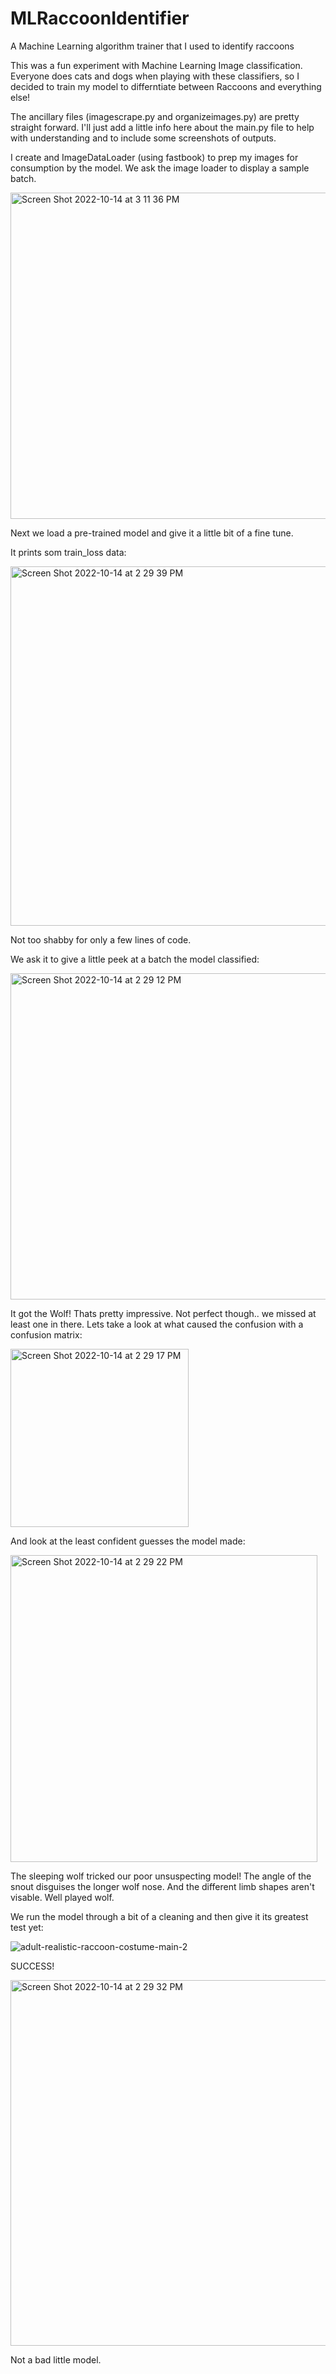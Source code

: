 # MLRaccoonIdentifier
A Machine Learning algorithm trainer that I used to identify raccoons

This was a fun experiment with Machine Learning Image classification.  Everyone does cats and dogs when playing with these classifiers, so I decided to train my model to differntiate between Raccoons and everything else!

The ancillary files (imagescrape.py and organizeimages.py) are pretty straight forward. I'll just add a little info here about the main.py file to help with understanding and to include some screenshots of outputs.

I create and ImageDataLoader (using fastbook) to prep my images for consumption by the model. We ask the image loader to display a sample batch.

<img width="522" alt="Screen Shot 2022-10-14 at 3 11 36 PM" src="https://user-images.githubusercontent.com/45401483/195923886-e928d798-207e-4ccf-aa54-ea661b860d33.png">

Next we load a pre-trained model and give it a little bit of a fine tune.

It prints som train_loss data:

<img width="575" alt="Screen Shot 2022-10-14 at 2 29 39 PM" src="https://user-images.githubusercontent.com/45401483/195924262-9b96f6be-6f53-4aaf-b919-a2bf884dc510.png">

Not too shabby for only a few lines of code.

We ask it to give a little peek at a batch the model classified:

<img width="522" alt="Screen Shot 2022-10-14 at 2 29 12 PM" src="https://user-images.githubusercontent.com/45401483/195924616-8a21358d-6d50-4a9e-84af-d520caa3252b.png">

It got the Wolf! Thats pretty impressive. Not perfect though.. we missed at least one in there. Lets take a look at what caused the confusion with a confusion matrix:

<img width="285" alt="Screen Shot 2022-10-14 at 2 29 17 PM" src="https://user-images.githubusercontent.com/45401483/195925475-38c394c5-8cdc-412a-8056-71385fab04dd.png">

And look at the least confident guesses the model made:

<img width="491" alt="Screen Shot 2022-10-14 at 2 29 22 PM" src="https://user-images.githubusercontent.com/45401483/195925759-f776d711-4237-4a03-b1a5-46e9453e45d3.png">

The sleeping wolf tricked our poor unsuspecting model! The angle of the snout disguises the longer wolf nose. And the different limb shapes aren't visable. Well played wolf.

We run the model through a bit of a cleaning and then give it its greatest test yet:

![adult-realistic-raccoon-costume-main-2](https://user-images.githubusercontent.com/45401483/195926257-9b9e0710-e683-470a-9e38-3758e8a6a8e4.jpeg)

SUCCESS! 

<img width="585" alt="Screen Shot 2022-10-14 at 2 29 32 PM" src="https://user-images.githubusercontent.com/45401483/195926452-acea6d83-80c3-4ea8-8b39-f1662fb71ca1.png">

Not a bad little model.





